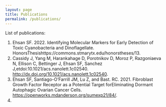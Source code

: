 ```yaml
---
layout: page
title: Publications
permalink: /publications/
---
```


List of publications:
1. Ehsan SF. 2022. Identifying Molecular Markers for Early Detection of Toxic Cyanobacteria and Dinoflagellate. HonorsThesishttps://commons.stmarytx.edu/honorstheses/13.   
2. Cassidy J, Yang M, Harankahage D, Porotnikov D, Moroz P, Razgoniaeva N, Ellison C, Bettinger J, Ehsan SF, Sanchez J,etdoi:10.1021/acs.nanolett.1c02540. http://dx.doi.org/10.1021/acs.nanolett.1c02540.
3. Ehsan SF, Santiago-O’Farrill JM, Lu Z, and Bast. RC. 2021. Fibroblast Growth Factor Receptor as a Potential Target forEliminating Dormant Autophagic Ovarian Cancer Cells. https://openworks.mdanderson.org/sumexp21/84/. 
4. 
